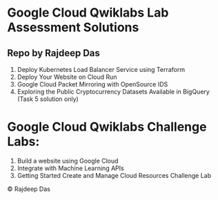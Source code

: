# Google Cloud Qwiklabs Lab Assessment Solutions
Repo by Rajdeep Das
----------------------------------------------------------------------------------------------------------------
1. Deploy Kubernetes Load Balancer Service using Terraform
2. Deploy Your Website on Cloud Run
3. Google Cloud Packet Mirroring with OpenSource IDS
4. Exploring the Public Cryptocurrency Datasets Available in BigQuery (Task 5 solution only)
# Google Cloud Qwiklabs Challenge Labs:
1. Build a website using Google Cloud
2. Integrate with Machine Learning APIs
3. Getting Started Create and Manage Cloud Resources Challenge Lab


&copy; Rajdeep Das
